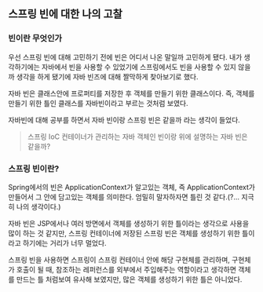 
## 스프링 빈에 대한 나의 고찰

### 빈이란 무엇인가
우선 스프링 빈에 대해 고민하기 전에 빈은 어디서 나온 말일까 고민하게 됐다. 내가 생각하기에는 자바에서 빈을
사용할 수 있었기에 스프링에서도 빈을 사용할 수 있지 않을까 생각을 하게 됐기에 자바 빈즈에 대해 짤막하게 찾아보기로 했다.

자바 빈은 클래스안에 프로퍼티를 저장한 후 객체를 만들기 위한 클래스이다. 즉, 객체를 만들기 위한 틀인 클래스를 자바빈이라고 부르는 것처럼 보였다.

자바빈에 대해 공부를 하면서 자바 빈이랑 스프링 빈은 같을까 라는 생각이 들었다.

> 스프링 IoC 컨테이너가 관리하는 자바 객체인 빈이랑 위에 설명하는 자바 빈은 같을까? 

### 스프링 빈이란?
Spring에서의 빈은 ApplicationContext가 알고있는 객체, 즉 ApplicationContext가 만들어서 그 안에 담고있는 객체를 의미한다. 엄밀히 말자하자면 틀린 것 같다.(?... 지극히 나의 생각이다.)

자바 빈은 JSP에서나 여러 방면에서 객체를 생성하기 위한 틀이라는 생각으로 사용을 많이 하는 것 같지만, 스프링 컨테이너에 저장된 스프링 빈은 객체를 생성하기 위한 틀이라고 하기에는 거리가 너무 멀었다.

스프링 빈을 사용하면 스프링이 스프링 컨테이너 안에 해당 구현체를 관리하며, 구현체가 호출이 될 때, 참조하는 레퍼런스를 외부에서 주입해주는 역할이라고 생각하면 객체를 만드는 틀 처럼보여 유사해 보였지만, 많은 객체를 생성하기 위한 틀은 아니었다.

